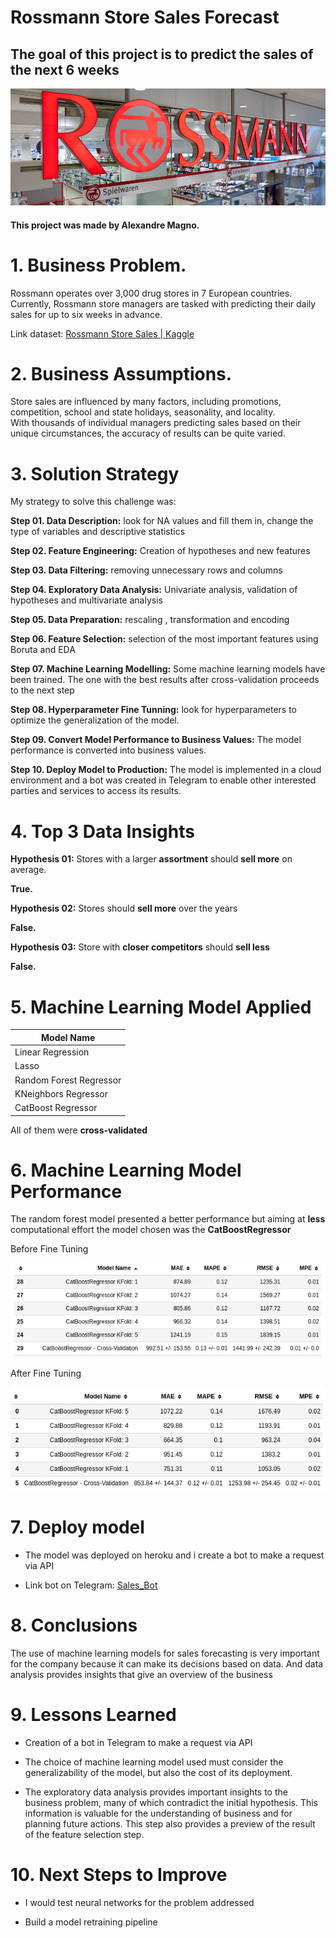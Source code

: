 # Rossmann Store Sales Forecast

## The goal of this project is to predict the sales of the next 6 weeks

<p align='center'>
    <img src='img/banner.png'<
</p>

#### This project was made by Alexandre Magno.

# 1. Business Problem.

Rossmann operates over 3,000 drug stores in 7 European countries. Currently, Rossmann store managers are tasked with predicting their daily sales for up to six weeks in advance.

Link dataset: [Rossmann Store Sales | Kaggle](https://www.kaggle.com/c/rossmann-store-sales)

# 2. Business Assumptions.

Store sales are influenced by many factors, including promotions, competition, school and state holidays, seasonality, and locality. With thousands of individual managers predicting sales based on their unique circumstances, the accuracy of results can be quite varied.

# 3. Solution Strategy

My strategy to solve this challenge was:

**Step 01. Data Description:** look for NA values and fill them in, change the type of variables and descriptive statistics

**Step 02. Feature Engineering:** Creation of hypotheses and new features

**Step 03. Data Filtering:** removing unnecessary rows and columns

**Step 04. Exploratory Data Analysis:** Univariate analysis, validation of hypotheses and multivariate analysis

**Step 05. Data Preparation:** rescaling , transformation and encoding 

**Step 06. Feature Selection:** selection of the most important features using Boruta and EDA

**Step 07. Machine Learning Modelling:** Some machine learning models have been trained. The one with the best results after cross-validation proceeds to the next step

**Step 08. Hyperparameter Fine Tunning:** look for hyperparameters to optimize the generalization of the model.

**Step 09. Convert Model Performance to Business Values:** The model performance is converted into business values.

**Step 10. Deploy Model to Production:** The model is implemented in a cloud environment and a bot was created in Telegram to enable other interested parties and services to access its results.

# 4. Top 3 Data Insights

**Hypothesis 01:** Stores with a larger **assortment** should **sell more** on average.

**True.**

**Hypothesis 02:**  Stores should **sell more** over the years

**False.**

**Hypothesis 03:** Store with **closer competitors** should **sell less** 

**False.**

# 5. Machine Learning Model Applied

| **Model Name**          |
| ----------------------- |
| Linear Regression       |
| Lasso                   |
| Random Forest Regressor |
| KNeighbors Regressor    |
| CatBoost Regressor      |

All of them were **cross-validated**

# 6. Machine Learning Model Performance

The random forest model presented a better performance but aiming at **less** computational effort the model chosen was the **CatBoostRegressor**

Before Fine Tuning

<p align='center'>
    <img src='img/cv_before1.png'</p>


</p>

After Fine Tuning

<p align='center'>
    <img src='img/cv_model.png'</p>


</p>

# 7. Deploy model

- The model was deployed on heroku and i create a bot to make a request via API

- Link bot on Telegram: [Sales_Bot](http://t.me/alex_sales_bot)

# 8. Conclusions

The use of machine learning models for sales forecasting is very important for the company because it can make its decisions based on data. And data analysis provides insights that give an overview of the business



# 9. Lessons Learned

- Creation of a bot in Telegram to make a request via API

- The choice of machine learning model used must consider the generalizability of the model, but also the cost of its deployment.

- The exploratory data analysis provides important insights to the business problem, many of which contradict the initial hypothesis. This information is valuable for the understanding of business and for planning future actions. This step also provides a preview of the result of the feature selection step.

# 10. Next Steps to Improve

- I would test neural networks for the problem addressed

- Build a model retraining pipeline 

# 
